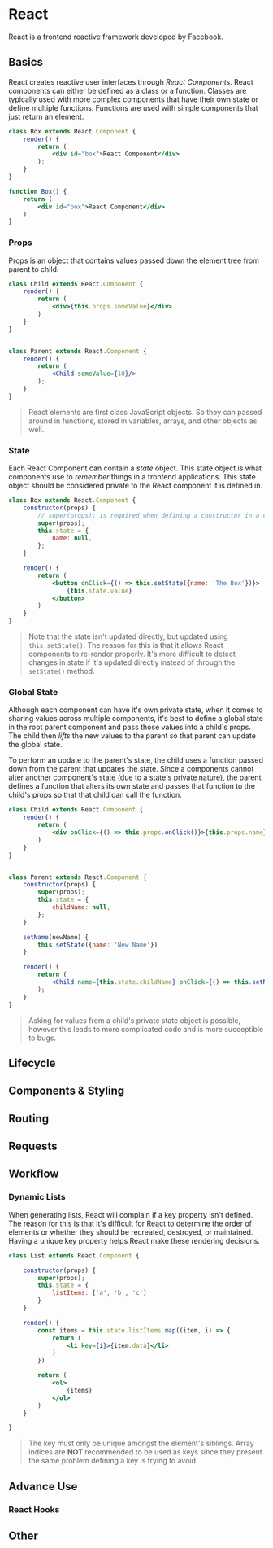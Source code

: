 # React

React is a frontend reactive framework developed by Facebook.

## Basics

React creates reactive user interfaces through _React Components_.
React components can either be defined as a class or a function. Classes
are typically used with more complex components that have their own state
or define multiple functions. Functions are used with simple components
that just return an element.

```jsx
class Box extends React.Component {
    render() {
        return (
            <div id="box">React Component</div>
        );
    }
}
```

```jsx
function Box() {
    return (
        <div id="box">React Component</div>
    )
}
```

### Props

Props is an object that contains values passed down the element tree from parent to child:

```jsx
class Child extends React.Component {
    render() {
        return (
            <div>{this.props.someValue}</div>
        )
    }
}


class Parent extends React.Component {
    render() {
        return (
            <Child someValue={10}/>
        );
    }
}
```

> React elements are first class JavaScript objects. So they can passed around in functions,
stored in variables, arrays, and other objects as well.

### State

Each React Component can contain a _state_ object. This state object is what components
use to _remember_ things in a frontend applications. This state object should be considered
private to the React component it is defined in.

```jsx
class Box extends React.Component {
    constructor(props) {
        // super(props); is required when defining a constructor in a child of the React.Component class.
        super(props);
        this.state = {
            name: null,
        };
    }

    render() {
        return (
            <button onClick={() => this.setState({name: 'The Box'})}>
                {this.state.value}
            </button>
        )
    }
}
```

> Note that the state isn't updated directly, but updated using `this.setState()`. The reason for
this is that it allows React components to re-render properly. It's more difficult to detect changes
in state if it's updated directly instead of through the `setState()` method.

### Global State

Although each component can have it's own private state, when it comes to sharing values
across multiple components, it's best to define a global state in the root parent component
and pass those values into a child's props. The child then _lifts_ the new values to the 
parent so that parent can update the global state.

To perform an update to the parent's state, the child uses a function passed down from
the parent that updates the state. Since a components cannot alter another component's
state (due to a state's private nature), the parent defines a function that alters
its own state and passes that function to the child's props so that that child can
call the function.


```jsx
class Child extends React.Component {
    render() {
        return (
            <div onClick={() => this.props.onClick()}>{this.props.name}</div>
        )
    }
}


class Parent extends React.Component {
    constructor(props) {
        super(props);
        this.state = {
            childName: null,
        };
    }

    setName(newName) {
        this.setState({name: 'New Name'})
    }

    render() {
        return (
            <Child name={this.state.childName} onClick={() => this.setName()}/>
        );
    }
}
```


> Asking for values from a child's private state object is possible, however this leads
to more complicated code and is more succeptible to bugs.

## Lifecycle
## Components & Styling
## Routing
## Requests
## Workflow

### Dynamic Lists

When generating lists, React will complain if a key property isn't defined. The reason
for this is that it's difficult for React to determine the order of elements or whether
they should be recreated, destroyed, or maintained. Having a unique key property helps
React make these rendering decisions.

```jsx
class List extends React.Component {

    constructor(props) {
        super(props);
        this.state = {
            listItems: ['a', 'b', 'c']
        }
    }

    render() {
        const items = this.state.listItems.map((item, i) => {
            return (
                <li key={i}>{item.data}</li>
            )
        })

        return (
            <ol>
                {items}
            </ol>
        )
    }

}
```

> The key must only be unique amongst the element's siblings. Array indices are **NOT**
recommended to be used as keys since they present the same problem defining a key is trying
to avoid.

## Advance Use

### React Hooks

## Other